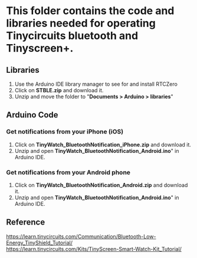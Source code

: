 # This folder contains the code and libraries needed for operating Tinycircuits bluetooth and Tinyscreen+. 

## Libraries
1. Use the Arduino IDE library manager to see for and install RTCZero
2. Click on **STBLE.zip** and download it. 
3. Unzip and move the folder to "**Documents > Arduino > libraries**"

## Arduino Code
### Get notifications from your iPhone (iOS)
1. Click on **TinyWatch_BluetoothNotification_iPhone.zip** and download it.
2. Unzip and open **TinyWatch_BluetoothNotification_Android.ino**" in Arduino IDE.

### Get notifications from your Android phone
1. Click on **TinyWatch_BluetoothNotification_Android.zip** and download it.
2. Unzip and open **TinyWatch_BluetoothNotification_Android.ino**" in Arduino IDE.

## Reference
https://learn.tinycircuits.com/Communication/Bluetooth-Low-Energy_TinyShield_Tutorial/  
https://learn.tinycircuits.com/Kits/TinyScreen-Smart-Watch-Kit_Tutorial/
